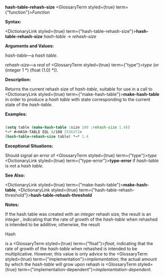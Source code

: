 **hash-table-rehash-size** <GlossaryTerm styled={true} term={"function"}><i>Function</i></GlossaryTerm> 



**Syntax:** 



<DictionaryLink styled={true} term={"hash-table-rehash-size"}><b>hash-table-rehash-size</b></DictionaryLink> *hash-table → rehash-size* 



**Arguments and Values:** 



*hash-table*—a *hash table*. 



*rehash-size*—a *real* of <GlossaryTerm styled={true} term={"type"}><i>type</i></GlossaryTerm> (or (integer 1 \*) (float (1.0) \*)). 



**Description:** 



Returns the current rehash size of *hash-table*, suitable for use in a call to <DictionaryLink styled={true} term={"make-hash-table"}><b>make-hash-table</b></DictionaryLink> in order to produce a *hash table* with state corresponding to the current state of the *hash-table*. 



**Examples:**
```lisp

(setq table (make-hash-table :size 100 :rehash-size 1.4)) 
*→* #<HASH-TABLE EQL 0/100 2556371> 
(hash-table-rehash-size table) *→* 1.4 

```
**Exceptional Situations:** 



Should signal an error of <GlossaryTerm styled={true} term={"type"}><i>type</i></GlossaryTerm> <DictionaryLink styled={true} term={"type-error"}><b>type-error</b></DictionaryLink> if *hash-table* is not a *hash table*. 



**See Also:** 



<DictionaryLink styled={true} term={"make-hash-table"}><b>make-hash-table</b></DictionaryLink>, <DictionaryLink styled={true} term={"hash-table-rehash-threshold"}><b>hash-table-rehash-threshold</b></DictionaryLink> 



**Notes:** 



If the hash table was created with an *integer* rehash size, the result is an *integer* , indicating that the rate of growth of the *hash-table* when rehashed is intended to be additive; otherwise, the result 



Hash 



 



 



is a <GlossaryTerm styled={true} term={"float"}><i>float</i></GlossaryTerm>, indicating that the rate of growth of the *hash-table* when rehashed is intended to be multiplicative. However, this value is only advice to the <GlossaryTerm styled={true} term={"implementation"}><i>implementation</i></GlossaryTerm>; the actual amount by which the *hash-table* will grow upon rehash is <GlossaryTerm styled={true} term={"implementation-dependent"}><i>implementation-dependent</i></GlossaryTerm>. 



